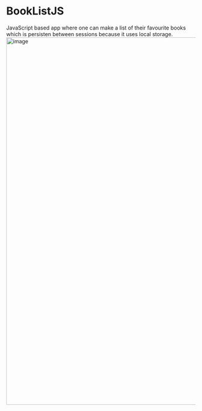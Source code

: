 # BookListJS

JavaScript based app where one can make a list of their favourite books which is persisten between sessions because it uses local storage. 
<img width="977" alt="image" src="https://user-images.githubusercontent.com/83142073/222990589-5a8a868d-e44d-4c3c-bc09-4dbc01e26a55.png">
